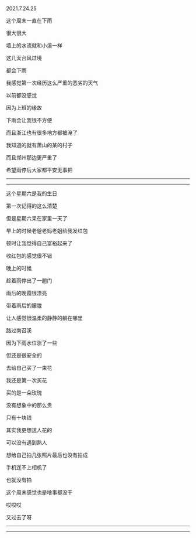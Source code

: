 2021.7.24.25

这个周末一直在下雨

很大很大

墙上的水流就和小溪一样

这几天台风过境

都会下雨

我感觉第一次经历这么严重的恶劣的天气

以前都没感觉

因为上班的缘故

下雨会让我很不方便

而且浙江也有很多地方都被淹了

我知道的就有萧山的某的村子

而且郑州那边更严重了

希望雨停后大家都平安无事把

------

-------------

这个星期六是我的生日

第一次记得的这么清楚

但是星期六呆在家里一天了

早上的时候老爸老妈老姐给我发红包

顿时让我觉得自己富裕起来了

收红包的感觉很不错

晚上的时候

趁着雨停出了一趟门

雨后的晚霞很漂亮

带着雨后的朦胧

让人感觉很温柔的静静的躺在哪里

路过南召溪

因为下雨水位涨了一些

但还是很安全的

去给自己买了一束花

我还是第一次买花

买的是一朵玫瑰

没有想象中的那么贵

只有十块钱

其实我更想送人花的

可以没有遇到熟人

想给自己拍几张照片最后也没有拍成

手机连不上相机了

也就没有拍

这个周末感觉也是啥事都没干

哎哎哎

又过去了呀

-------

----------




